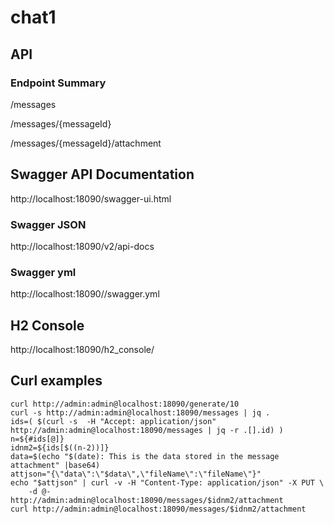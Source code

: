 # chat1

## API

### Endpoint Summary

/messages

/messages/{messageId}

/messages/{messageId}/attachment

## Swagger API Documentation
http://localhost:18090/swagger-ui.html
### Swagger JSON
http://localhost:18090/v2/api-docs
### Swagger yml
http://localhost:18090//swagger.yml

## H2 Console
http://localhost:18090/h2_console/

## Curl examples
```
curl http://admin:admin@localhost:18090/generate/10
curl -s http://admin:admin@localhost:18090/messages | jq .
ids=( $(curl -s  -H "Accept: application/json" http://admin:admin@localhost:18090/messages | jq -r .[].id) )
n=${#ids[@]}
idnm2=${ids[$((n-2))]}
data=$(echo "$(date): This is the data stored in the message attachment" |base64)
attjson="{\"data\":\"$data\",\"fileName\":\"fileName\"}"
echo "$attjson" | curl -v -H "Content-Type: application/json" -X PUT \
    -d @- http://admin:admin@localhost:18090/messages/$idnm2/attachment
curl http://admin:admin@localhost:18090/messages/$idnm2/attachment
```